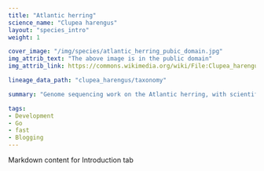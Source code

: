 ```yaml
---
title: "Atlantic herring"
science_name: "Clupea harengus"
layout: "species_intro"
weight: 1

cover_image: "/img/species/atlantic_herring_pubic_domain.jpg"
img_attrib_text: "The above image is in the public domain"
img_attrib_link: https://commons.wikimedia.org/wiki/File:Clupea_harengus.png

lineage_data_path: "clupea_harengus/taxonomy"

summary: "Genome sequencing work on the Atlantic herring, with scientific name Clupea harengus."

tags:
- Development
- Go
- fast
- Blogging
---
```


Markdown content for Introduction tab
